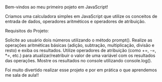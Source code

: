 Bem-vindos ao meu primeiro pojeto em JavaScript!

Criamos uma calculadora simples em JavaScript que utilize os conceitos de entrada de dados, operadores aritméticos e operadores de atribuição.

Requisitos do Projeto:

Solicite ao usuário dois números utilizando o método prompt().
Realize as operações aritméticas básicas (adição, subtração, multiplicação, divisão e resto) e exiba os resultados.
Utilize operadores de atribuição (como +=, -=, *=, etc.) para atualizar/reatribuir o valor de uma variável com os resultados das operações.
Mostre os resultados no console utilizando console.log().

Foi muito divertido realizar esse projeto e por em prática o que aprendemos me sala de aula!!
 
